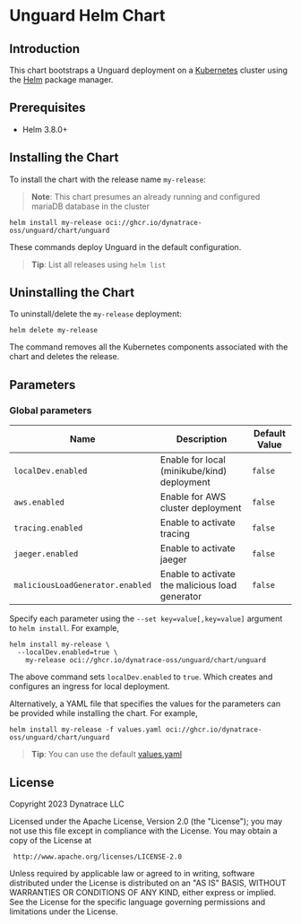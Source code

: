 # Unguard Helm Chart

## Introduction

This chart bootstraps a Unguard deployment on a [Kubernetes](https://kubernetes.io) cluster using the [Helm](https://helm.sh)
package manager.

## Prerequisites

- Helm 3.8.0+

## Installing the Chart

To install the chart with the release name `my-release`:
> **Note**: This chart presumes an already running and configured mariaDB database in the cluster

```console
helm install my-release oci://ghcr.io/dynatrace-oss/unguard/chart/unguard
```

These commands deploy Unguard in the default configuration.

> **Tip**: List all releases using `helm list`

## Uninstalling the Chart

To uninstall/delete the `my-release` deployment:

```console
helm delete my-release
```

The command removes all the Kubernetes components associated with the chart and deletes the release.

## Parameters

### Global parameters

| Name                             | Description                                     | Default Value |
|----------------------------------|-------------------------------------------------|---------------|
| `localDev.enabled`               | Enable for local (minikube/kind) deployment     | `false`       |
| `aws.enabled`                    | Enable for AWS cluster deployment               | `false`       |
| `tracing.enabled`                | Enable to activate tracing                      | `false`       |
| `jaeger.enabled`                 | Enable to activate jaeger                       | `false`       |
| `maliciousLoadGenerator.enabled` | Enable to activate the malicious load generator | `false`       |

Specify each parameter using the `--set key=value[,key=value]` argument to `helm install`. For example,

```console
helm install my-release \
  --localDev.enabled=true \
    my-release oci://ghcr.io/dynatrace-oss/unguard/chart/unguard
```

The above command sets `localDev.enabled` to `true`. Which creates and configures an ingress for local deployment.

Alternatively, a YAML file that specifies the values for the parameters can be provided while installing the chart. For example,

```console
helm install my-release -f values.yaml oci://ghcr.io/dynatrace-oss/unguard/chart/unguard
```

> **Tip**: You can use the default [values.yaml](values.yaml)


## License
Copyright 2023 Dynatrace LLC

Licensed under the Apache License, Version 2.0 (the "License");
you may not use this file except in compliance with the License.
You may obtain a copy of the License at

     http://www.apache.org/licenses/LICENSE-2.0

Unless required by applicable law or agreed to in writing, software
distributed under the License is distributed on an "AS IS" BASIS,
WITHOUT WARRANTIES OR CONDITIONS OF ANY KIND, either express or implied.
See the License for the specific language governing permissions and
limitations under the License.
